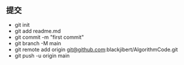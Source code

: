 ## 提交
- git init
- git add readme.md
- git commit -m "first commit"
- git branch -M main
- git remote add origin git@github.com:blackjibert/AlgorithmCode.git
- git push -u origin main